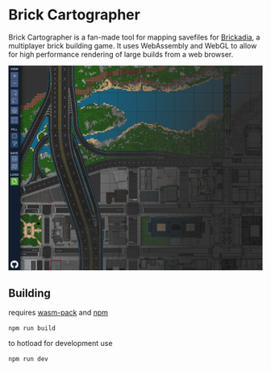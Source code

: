 # Brick Cartographer
Brick Cartographer is a fan-made tool for mapping savefiles for [Brickadia](https://brickadia.com/), a multiplayer brick building game. It uses WebAssembly and WebGL to allow for high performance rendering of large builds from a web browser.

![logo](./logo.png)

## Building
requires [wasm-pack](https://rustwasm.github.io/wasm-pack/) and [npm](https://nodejs.org/en/)

```
npm run build
```

to hotload for development use
```
npm run dev
```